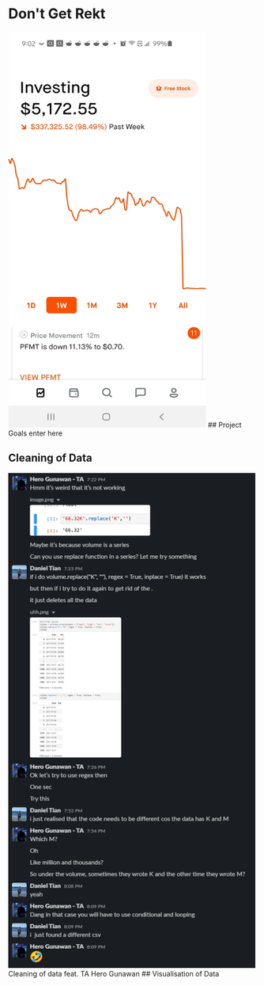 # Don't Get Rekt
<img src="images/rekt.jpg" alt="rekt" width="400" height="800"/>
## Project Goals
enter here

## Cleaning of Data
<img src = "images/fintechmeme.png" alt = "lol" width="500" height = "1000"/>
Cleaning of data feat. TA Hero Gunawan
## Visualisation of Data

